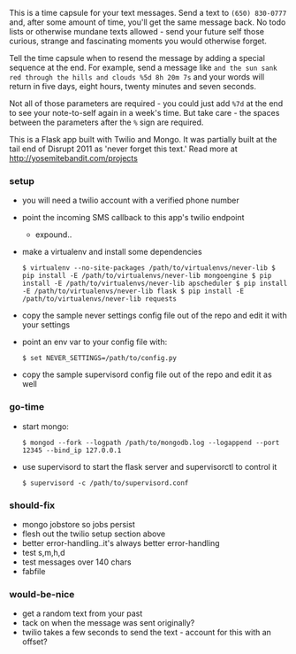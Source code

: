 This is a time capsule for your text messages.
Send a text to `(650) 830-0777` and, after some amount of time, you'll get the same message back.
No todo lists or otherwise mundane texts allowed - 
send your future self those curious, strange and fascinating moments you would otherwise forget.

Tell the time capsule when to resend the message by adding a special sequence at the end.
For example, send a message like 
`and the sun sank red through the hills and clouds %5d 8h 20m 7s`
and your words will return in five days, eight hours, twenty minutes and seven seconds.

Not all of those parameters are required - you could just add `%7d` 
at the end to see your note-to-self again in a week's time.
But take care - the spaces between the parameters after the `%` sign are required.

This is a Flask app built with Twilio and Mongo.
It was partially built at the tail end of Disrupt 2011 as 'never forget this text.'
Read more at http://yosemitebandit.com/projects


### setup
 - you will need a twilio account with a verified phone number
 - point the incoming SMS callback to this app's twilio endpoint
   - expound..
 - make a virtualenv and install some dependencies
    
    `
    $ virtualenv --no-site-packages /path/to/virtualenvs/never-lib
    $ pip install -E /path/to/virtualenvs/never-lib mongoengine
    $ pip install -E /path/to/virtualenvs/never-lib apscheduler
    $ pip install -E /path/to/virtualenvs/never-lib flask
    $ pip install -E /path/to/virtualenvs/never-lib requests
    `

 - copy the sample never settings config file out of the repo and edit it with your settings
 - point an env var to your config file with:
    
    `
    $ set NEVER_SETTINGS=/path/to/config.py
    `

 - copy the sample supervisord config file out of the repo and edit it as well


### go-time
 - start mongo:
    
    `
    $ mongod --fork --logpath /path/to/mongodb.log --logappend --port 12345 --bind_ip 127.0.0.1
    `

 - use supervisord to start the flask server and supervisorctl to control it
    
    `
    $ supervisord -c /path/to/supervisord.conf
    `


### should-fix
 - mongo jobstore so jobs persist
 - flesh out the twilio setup section above
 - better error-handling..it's always better error-handling
 - test s,m,h,d
 - test messages over 140 chars
 - fabfile


### would-be-nice
 - get a random text from your past
 - tack on when the message was sent originally?
 - twilio takes a few seconds to send the text - account for this with an offset?
